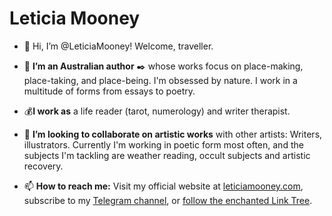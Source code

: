 # Leticia Mooney
- 👋 Hi, I’m @LeticiaMooney! Welcome, traveller.
- 👀 **I’m an Australian author** ✒️ whose works focus on place-making, place-taking, and place-being. I'm obsessed by nature. I work in a multitude of forms from essays to poetry. 
- 💰**I work as** a life reader (tarot, numerology) and writer therapist.  
- 💞️ **I’m looking to collaborate on artistic works** with other artists: Writers, illustrators. Currently I'm working in poetic form most often, and the subjects I'm tackling are weather reading, occult subjects and artistic recovery.
 
- 📫 **How to reach me:** Visit my official website at [leticiamooney.com](https://leticiamooney.com), subscribe to my [Telegram channel](https://t.me/leticiamooney), or [follow the enchanted Link Tree](https://linktr.ee/leticiamooney).

<!---
LeticiaMooney/LeticiaMooney is a ✨ special ✨ repository because its `README.md` (this file) appears on your GitHub profile.
You can click the Preview link to take a look at your changes.
--->
